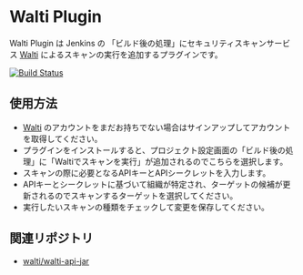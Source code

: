 # Walti Plugin

Walti Plugin は Jenkins の 「ビルド後の処理」にセキュリティスキャンサービス [Walti](https://walti.io/) によるスキャンの実行を追加するプラグインです。

[![Build Status](https://jenkins.ci.cloudbees.com/job/plugins/job/walti-plugin/2/badge/icon)](https://jenkins.ci.cloudbees.com/job/plugins/job/walti-plugin/2/)

## 使用方法

* [Walti](https://walti.io) のアカウントをまだお持ちでない場合はサインアップしてアカウントを取得してください。
* プラグインをインストールすると、プロジェクト設定画面の「ビルド後の処理」に「Waltiでスキャンを実行」が追加されるのでこちらを選択します。
* スキャンの際に必要となるAPIキーとAPIシークレットを入力します。
* APIキーとシークレットに基づいて組織が特定され、ターゲットの候補が更新されるのでスキャンするターゲットを選択してください。
* 実行したいスキャンの種類をチェックして変更を保存してください。

## 関連リポジトリ

* [walti/walti-api-jar](https://github.com/walti/walti-api-jar)
